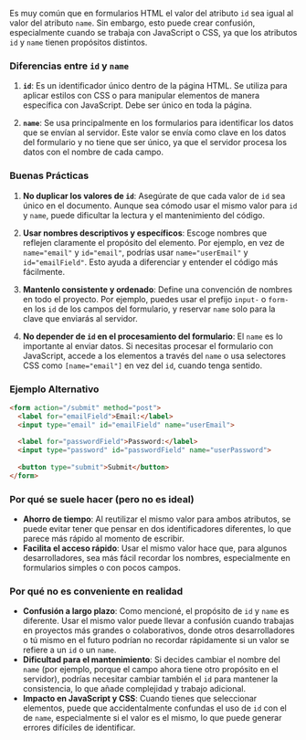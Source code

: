 Es muy común que en formularios HTML el valor del atributo `id` sea igual al valor del atributo `name`. Sin embargo, esto puede crear confusión, especialmente cuando se trabaja con JavaScript o CSS, ya que los atributos `id` y `name` tienen propósitos distintos.

### Diferencias entre `id` y `name`
1. **`id`**: Es un identificador único dentro de la página HTML. Se utiliza para aplicar estilos con CSS o para manipular elementos de manera específica con JavaScript. Debe ser único en toda la página.
   
2. **`name`**: Se usa principalmente en los formularios para identificar los datos que se envían al servidor. Este valor se envía como clave en los datos del formulario y no tiene que ser único, ya que el servidor procesa los datos con el nombre de cada campo.

### Buenas Prácticas
1. **No duplicar los valores de `id`**: Asegúrate de que cada valor de `id` sea único en el documento. Aunque sea cómodo usar el mismo valor para `id` y `name`, puede dificultar la lectura y el mantenimiento del código.

2. **Usar nombres descriptivos y específicos**: Escoge nombres que reflejen claramente el propósito del elemento. Por ejemplo, en vez de `name="email"` y `id="email"`, podrías usar `name="userEmail"` y `id="emailField"`. Esto ayuda a diferenciar y entender el código más fácilmente.

3. **Mantenlo consistente y ordenado**: Define una convención de nombres en todo el proyecto. Por ejemplo, puedes usar el prefijo `input-` o `form-` en los `id` de los campos del formulario, y reservar `name` solo para la clave que enviarás al servidor.

4. **No depender de `id` en el procesamiento del formulario**: El `name` es lo importante al enviar datos. Si necesitas procesar el formulario con JavaScript, accede a los elementos a través del `name` o usa selectores CSS como `[name="email"]` en vez del `id`, cuando tenga sentido.

### Ejemplo Alternativo
```html
<form action="/submit" method="post">
  <label for="emailField">Email:</label>
  <input type="email" id="emailField" name="userEmail">
  
  <label for="passwordField">Password:</label>
  <input type="password" id="passwordField" name="userPassword">
  
  <button type="submit">Submit</button>
</form>
```


### Por qué se suele hacer (pero no es ideal)
- **Ahorro de tiempo**: Al reutilizar el mismo valor para ambos atributos, se puede evitar tener que pensar en dos identificadores diferentes, lo que parece más rápido al momento de escribir.
- **Facilita el acceso rápido**: Usar el mismo valor hace que, para algunos desarrolladores, sea más fácil recordar los nombres, especialmente en formularios simples o con pocos campos.

### Por qué **no es conveniente** en realidad
- **Confusión a largo plazo**: Como mencioné, el propósito de `id` y `name` es diferente. Usar el mismo valor puede llevar a confusión cuando trabajas en proyectos más grandes o colaborativos, donde otros desarrolladores o tú mismo en el futuro podrían no recordar rápidamente si un valor se refiere a un `id` o un `name`.
- **Dificultad para el mantenimiento**: Si decides cambiar el nombre del `name` (por ejemplo, porque el campo ahora tiene otro propósito en el servidor), podrías necesitar cambiar también el `id` para mantener la consistencia, lo que añade complejidad y trabajo adicional.
- **Impacto en JavaScript y CSS**: Cuando tienes que seleccionar elementos, puede que accidentalmente confundas el uso de `id` con el de `name`, especialmente si el valor es el mismo, lo que puede generar errores difíciles de identificar.
